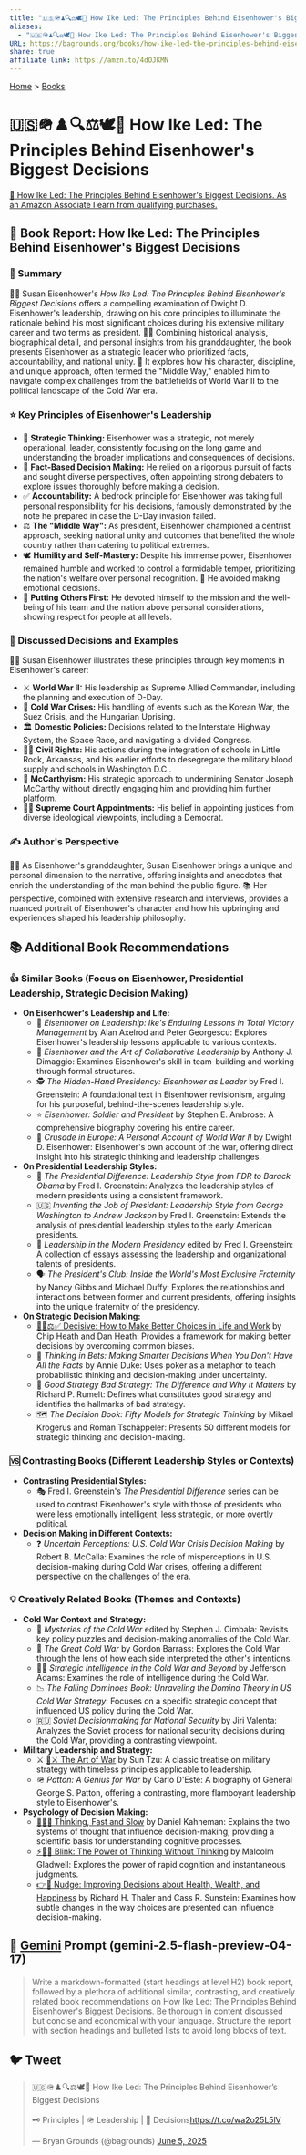 ```yaml
---
title: "🇺🇸🪖♟️🔍⚖️🕊️🤝 How Ike Led: The Principles Behind Eisenhower's Biggest Decisions"
aliases:
  - "🇺🇸🪖♟️🔍⚖️🕊️🤝 How Ike Led: The Principles Behind Eisenhower's Biggest Decisions"
URL: https://bagrounds.org/books/how-ike-led-the-principles-behind-eisenhowers-biggest-decisions
share: true
affiliate link: https://amzn.to/4dOJKMN
---
```

[Home](../index.md) > [Books](./index.md)  
# 🇺🇸🪖♟️🔍⚖️🕊️🤝 How Ike Led: The Principles Behind Eisenhower's Biggest Decisions  
[🛒 How Ike Led: The Principles Behind Eisenhower's Biggest Decisions. As an Amazon Associate I earn from qualifying purchases.](https://amzn.to/4dOJKMN)  
  
## 📖 Book Report: How Ike Led: The Principles Behind Eisenhower's Biggest Decisions  
  
### 📝 Summary  
  
👩‍🦳 Susan Eisenhower's *How Ike Led: The Principles Behind Eisenhower's Biggest Decisions* offers a compelling examination of Dwight D. Eisenhower's leadership, drawing on his core principles to illuminate the rationale behind his most significant choices during his extensive military career and two terms as president. 🧑‍🎓 Combining historical analysis, biographical detail, and personal insights from his granddaughter, the book presents Eisenhower as a strategic leader who prioritized facts, accountability, and national unity. 🧭 It explores how his character, discipline, and unique approach, often termed the "Middle Way," enabled him to navigate complex challenges from the battlefields of World War II to the political landscape of the Cold War era.  
  
### ⭐ Key Principles of Eisenhower's Leadership  
  
* 🧠 **Strategic Thinking:** Eisenhower was a strategic, not merely operational, leader, consistently focusing on the long game and understanding the broader implications and consequences of decisions.  
* 🔎 **Fact-Based Decision Making:** He relied on a rigorous pursuit of facts and sought diverse perspectives, often appointing strong debaters to explore issues thoroughly before making a decision.  
* ✅ **Accountability:** A bedrock principle for Eisenhower was taking full personal responsibility for his decisions, famously demonstrated by the note he prepared in case the D-Day invasion failed.  
* ⚖️ **The "Middle Way":** As president, Eisenhower championed a centrist approach, seeking national unity and outcomes that benefited the whole country rather than catering to political extremes.  
* 🕊️ **Humility and Self-Mastery:** Despite his immense power, Eisenhower remained humble and worked to control a formidable temper, prioritizing the nation's welfare over personal recognition. 🚫 He avoided making emotional decisions.  
* 🤝 **Putting Others First:** He devoted himself to the mission and the well-being of his team and the nation above personal considerations, showing respect for people at all levels.  
  
### 🤔 Discussed Decisions and Examples  
  
👩‍🏫 Susan Eisenhower illustrates these principles through key moments in Eisenhower's career:  
  
* ⚔️ **World War II:** His leadership as Supreme Allied Commander, including the planning and execution of D-Day.  
* 🥶 **Cold War Crises:** His handling of events such as the Korean War, the Suez Crisis, and the Hungarian Uprising.  
* 🏛️ **Domestic Policies:** Decisions related to the Interstate Highway System, the Space Race, and navigating a divided Congress.  
* ✊🏿 **Civil Rights:** His actions during the integration of schools in Little Rock, Arkansas, and his earlier efforts to desegregate the military blood supply and schools in Washington D.C..  
* 🤫 **McCarthyism:** His strategic approach to undermining Senator Joseph McCarthy without directly engaging him and providing him further platform.  
* 👨‍⚖️ **Supreme Court Appointments:** His belief in appointing justices from diverse ideological viewpoints, including a Democrat.  
  
### ✍️ Author's Perspective  
  
🙋‍♀️ As Eisenhower's granddaughter, Susan Eisenhower brings a unique and personal dimension to the narrative, offering insights and anecdotes that enrich the understanding of the man behind the public figure. 📚 Her perspective, combined with extensive research and interviews, provides a nuanced portrait of Eisenhower's character and how his upbringing and experiences shaped his leadership philosophy.  
  
## 📚 Additional Book Recommendations  
  
### 👍 Similar Books (Focus on Eisenhower, Presidential Leadership, Strategic Decision Making)  
  
* **On Eisenhower's Leadership and Life:**  
    * 👴 *Eisenhower on Leadership: Ike's Enduring Lessons in Total Victory Management* by Alan Axelrod and Peter Georgescu: Explores Eisenhower's leadership lessons applicable to various contexts.  
    * 🤝 *Eisenhower and the Art of Collaborative Leadership* by Anthony J. Dimaggio: Examines Eisenhower's skill in team-building and working through formal structures.  
    * 🕵️ *The Hidden-Hand Presidency: Eisenhower as Leader* by Fred I. Greenstein: A foundational text in Eisenhower revisionism, arguing for his purposeful, behind-the-scenes leadership style.  
    * ⭐ *Eisenhower: Soldier and President* by Stephen E. Ambrose: A comprehensive biography covering his entire career.  
    * 📖 *Crusade in Europe: A Personal Account of World War II* by Dwight D. Eisenhower: Eisenhower's own account of the war, offering direct insight into his strategic thinking and leadership challenges.  
* **On Presidential Leadership Styles:**  
    * 👑 *The Presidential Difference: Leadership Style from FDR to Barack Obama* by Fred I. Greenstein: Analyzes the leadership styles of modern presidents using a consistent framework.  
    * 🇺🇸 *Inventing the Job of President: Leadership Style from George Washington to Andrew Jackson* by Fred I. Greenstein: Extends the analysis of presidential leadership styles to the early American presidents.  
    * 🤝 *Leadership in the Modern Presidency* edited by Fred I. Greenstein: A collection of essays assessing the leadership and organizational talents of presidents.  
    * 🗣️ *The President's Club: Inside the World's Most Exclusive Fraternity* by Nancy Gibbs and Michael Duffy: Explores the relationships and interactions between former and current presidents, offering insights into the unique fraternity of the presidency.  
* **On Strategic Decision Making:**  
    * [🤔💡⚖️✅ Decisive: How to Make Better Choices in Life and Work](./decisive-how-to-make-better-choices-in-life-and-work.md) by Chip Heath and Dan Heath: Provides a framework for making better decisions by overcoming common biases.  
    * 🎲 *Thinking in Bets: Making Smarter Decisions When You Don't Have All the Facts* by Annie Duke: Uses poker as a metaphor to teach probabilistic thinking and decision-making under uncertainty.  
    * 🎯 *Good Strategy Bad Strategy: The Difference and Why It Matters* by Richard P. Rumelt: Defines what constitutes good strategy and identifies the hallmarks of bad strategy.  
    * 🗺️ *The Decision Book: Fifty Models for Strategic Thinking* by Mikael Krogerus and Roman Tschäppeler: Presents 50 different models for strategic thinking and decision-making.  
  
### 🆚 Contrasting Books (Different Leadership Styles or Contexts)  
  
* **Contrasting Presidential Styles:**  
    * 🎭 Fred I. Greenstein's *The Presidential Difference* series can be used to contrast Eisenhower's style with those of presidents who were less emotionally intelligent, less strategic, or more overtly political.  
* **Decision Making in Different Contexts:**  
    * ❓ *Uncertain Perceptions: U.S. Cold War Crisis Decision Making* by Robert B. McCalla: Examines the role of misperceptions in U.S. decision-making during Cold War crises, offering a different perspective on the challenges of the era.  
  
### 💡 Creatively Related Books (Themes and Contexts)  
  
* **Cold War Context and Strategy:**  
    * 🥶 *Mysteries of the Cold War* edited by Stephen J. Cimbala: Revisits key policy puzzles and decision-making anomalies of the Cold War.  
    * 🧊 *The Great Cold War* by Gordon Barrass: Explores the Cold War through the lens of how each side interpreted the other's intentions.  
    * 🕵️‍♂️ *Strategic Intelligence in the Cold War and Beyond* by Jefferson Adams: Examines the role of intelligence during the Cold War.  
    * 📉 *The Falling Dominoes Book: Unraveling the Domino Theory in US Cold War Strategy*: Focuses on a specific strategic concept that influenced US policy during the Cold War.  
    * 🇷🇺 *Soviet Decisionmaking for National Security* by Jiri Valenta: Analyzes the Soviet process for national security decisions during the Cold War, providing a contrasting viewpoint.  
* **Military Leadership and Strategy:**  
    * ⚔️ [🎨⚔️ The Art of War](./the-art-of-war.md) by Sun Tzu: A classic treatise on military strategy with timeless principles applicable to leadership.  
    * 🪖 *Patton: A Genius for War* by Carlo D'Este: A biography of General George S. Patton, offering a contrasting, more flamboyant leadership style to Eisenhower's.  
* **Psychology of Decision Making:**  
    * [🤔🐇🐢 Thinking, Fast and Slow](./thinking-fast-and-slow.md) by Daniel Kahneman: Explains the two systems of thought that influence decision-making, providing a scientific basis for understanding cognitive processes.  
    * [⚡🚫💭 Blink: The Power of Thinking Without Thinking](./blink-the-power-of-thinking-without-thinking.md) by Malcolm Gladwell: Explores the power of rapid cognition and instantaneous judgments.  
    * [👉🤏 Nudge: Improving Decisions about Health, Wealth, and Happiness](./nudge.md) by Richard H. Thaler and Cass R. Sunstein: Examines how subtle changes in the way choices are presented can influence decision-making.  
  
## 💬 [Gemini](../software/gemini.md) Prompt (gemini-2.5-flash-preview-04-17)  
> Write a markdown-formatted (start headings at level H2) book report, followed by a plethora of additional similar, contrasting, and creatively related book recommendations on How Ike Led: The Principles Behind Eisenhower's Biggest Decisions. Be thorough in content discussed but concise and economical with your language. Structure the report with section headings and bulleted lists to avoid long blocks of text.  
  
## 🐦 Tweet  
<blockquote class="twitter-tweet" data-theme="dark"><p lang="en" dir="ltr">🇺🇸🪖♟️🔍⚖️🕊️🤝 How Ike Led: The Principles Behind Eisenhower’s Biggest Decisions<br><br>🗝️ Principles | 🪖 Leadership | 🤔 Decisions<a href="https://t.co/wa2o25L5lV">https://t.co/wa2o25L5lV</a></p>&mdash; Bryan Grounds (@bagrounds) <a href="https://twitter.com/bagrounds/status/1930658046415675889?ref_src=twsrc%5Etfw">June 5, 2025</a></blockquote> <script async src="https://platform.twitter.com/widgets.js" charset="utf-8"></script>